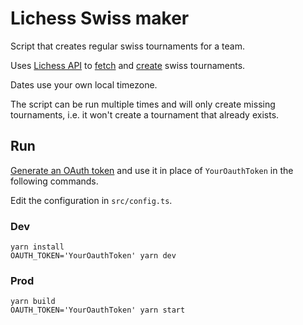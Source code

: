 # Lichess Swiss maker

Script that creates regular swiss tournaments for a team.

Uses [Lichess API](https://lichess.org/api) to
[fetch](https://lichess.org/api#operation/apiTeamSwiss) and
[create](https://lichess.org/api#operation/apiSwissNew) swiss tournaments.

Dates use your own local timezone.

The script can be run multiple times and will only create missing tournaments,
i.e. it won't create a tournament that already exists.

## Run

[Generate an OAuth token](https://lichess.org/account/oauth/token/create?scopes[]=tournament:write&description=Lichess+Swiss+maker)
and use it in place of `YourOauthToken` in the following commands.

Edit the configuration in `src/config.ts`.

### Dev

```
yarn install
OAUTH_TOKEN='YourOauthToken' yarn dev
```

### Prod

```
yarn build
OAUTH_TOKEN='YourOauthToken' yarn start
```
